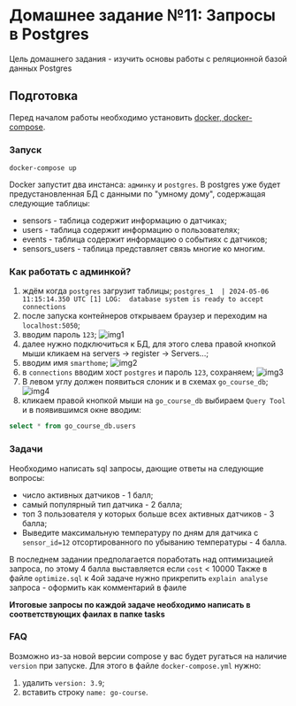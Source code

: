 # Домашнее задание №11: Запросы в Postgres

Цель домашнего задания - изучить основы работы с реляционной базой данных Postgres

## Подготовка

Перед началом работы необходимо установить [docker, docker-compose](https://docs.docker.com/compose/install/).

### Запуск

```shell
docker-compose up
```

Docker запустит два инстанса: `админку` и `postgres`.
В postgres уже будет предустановленная БД с данными по "умному дому", содержащая следующие таблицы:

* sensors - таблица содержит информацию о датчиках;
* users - таблица содержит информацию о пользователях;
* events - таблица содержит информацию о событиях с датчиков;
* sensors_users - таблица представляет связь многие ко многим.

### Как работать с админкой?

1. ждём когда `postgres` загрузит таблицы;
   `postgres_1  | 2024-05-06 11:15:14.350 UTC [1] LOG:  database system is ready to accept connections`
2. после запуска контейнеров открываем браузер и переходим на `localhost:5050`;
3. вводим пароль `123`;
   ![img1](./images/img1.png)
4. далее нужно подключиться к БД, для этого слева правой кнопкой мыши кликаем на servers -> register -> Servers...;
5. вводим имя `smarthome`;
   ![img2](./images/img2.png)
6. в `connections` вводим хост `postgres` и пароль `123`, сохраняем;
   ![img3](./images/img3.png)
7. В левом углу должен появиться слоник и в схемах `go_course_db`;
   ![img4](./images/img4.png)
8. кликаем правой кнопкой мыши на `go_course_db` выбираем `Query Tool` и в появившимся окне вводим:

```sql
select * from go_course_db.users
```

### Задачи

Необходимо написать sql запросы, дающие ответы на следующие вопросы:

* число активных датчиков - 1 балл;
* самый популярный тип датчика - 2 балла;
* топ 3 пользователя у которых больше всех активных датчиков - 3 балла;
* Выведите максимальную температуру по дням для датчика c `sensor_id=12` отсортированного по убыванию температуры - 4 балла.

В последнем задании предполагается поработать над оптимизацией запроса, по этому 4 балла выставляется если `cost` < 10000
Также в файле `optimize.sql` к 4ой задаче нужно прикрепить `explain analyse` запроса - оформить как комментарий в фаиле

__Итоговые запросы по каждой задаче необходимо написать в соответствующих фаилах в папке tasks__

### FAQ

Возможно из-за новой версии compose у вас будет ругаться на наличие `version` при запуске.
Для этого в файле `docker-compose.yml` нужно:

1. удалить `version: 3.9`;
2. вставить строку `name: go-course`.
